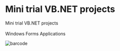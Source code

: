 
# Mini trial VB.NET projects
Mini trial VB.NET projects <br><br>
Windows Forms Applications

![barcode](https://user-images.githubusercontent.com/66003360/154061519-60b92c0e-83d3-4648-a9a1-70f878452548.png)
